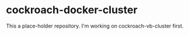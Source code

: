 # cockroach-docker-cluster

This a place-holder repository.
I'm working on cockroach-vb-cluster first.
